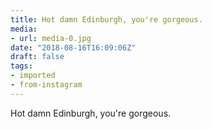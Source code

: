 ```yaml
---
title: Hot damn Edinburgh, you're gorgeous.
media:
- url: media-0.jpg
date: "2018-08-16T16:09:06Z"
draft: false
tags:
- imported
- from-instagram
---
```

Hot damn Edinburgh, you're gorgeous.
